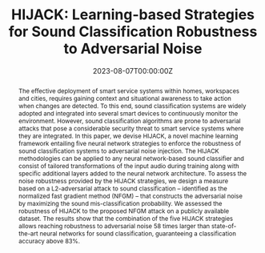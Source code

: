 ---
title: 'HIJACK: Learning-based Strategies for Sound Classification Robustness to Adversarial Noise'

# Authors
# If you created a profile for a user (e.g. the default `admin` user), write the username (folder name) here
# and it will be replaced with their full name and linked to their profile.
authors:
  - Derek Sweet
  - admin
  - Francesca Meneghello

# Author notes (optional)
# author_notes:
  # - 'Equal contribution'
  # - 'Equal contribution'

date: '2023-08-07T00:00:00Z'

# Schedule page publish date (NOT publication's date).
publishDate: '2023-08-07T00:00:00Z'

# Publication type.
# Accepts a single type but formatted as a YAML list (for Hugo requirements).
# Enter a publication type from the CSL standard.
publication_types: ['paper-conference']

# Publication name and optional abbreviated publication name.
publication: In *IEEE International Conference on Smart Computing*
publication_short: In IEEE SMARTCOMP

abstract: The effective deployment of smart service systems within homes, workspaces and cities, requires gaining context and situational awareness to take action when changes are detected. To this end, sound classification systems are widely adopted and integrated into several smart devices to continuously monitor the environment. However, sound classification algorithms are prone to adversarial attacks that pose a considerable security threat to smart service systems where they are integrated. In this paper, we devise HIJACK, a novel machine learning framework entailing five neural network strategies to enforce the robustness of sound classification systems to adversarial noise injection. The HIJACK methodologies can be applied to any neural network-based sound classifier and consist of tailored transformations of the input audio during training along with specific additional layers added to the neural network architecture. To assess the noise robustness provided by the HIJACK strategies, we design a measure based on a L2-adversarial attack to sound classification – identified as the normalized fast gradient method (NFGM) – that constructs the adversarial noise by maximizing the sound mis-classification probability. We assessed the robustness of HIJACK to the proposed NFGM attack on a publicly available dataset. The results show that the combination of the five HIJACK strategies allows reaching robustness to adversarial noise 58 times larger than state-of-the-art neural networks for sound classification, guaranteeing a classification accuracy above 83%.
# Summary. An optional shortened abstract.
# summary: Lorem ipsum dolor sit amet, consectetur adipiscing elit. Duis posuere tellus ac convallis placerat. Proin tincidunt magna sed ex sollicitudin condimentum.

tags:
  - Adversarial deep-learning, speech-recognition systems

# Display this page in the Featured widget?
featured: true

# Standard identifiers for auto-linking
# hugoblox:
  # ids:
    # doi: 10.5555/123456

# Custom links
links:
  - type: pdf
    url: "https://ieeexplore.ieee.org/abstract/document/10207676"
  # - type: code
    # url: https://github.com/ScSteffen/Publication-GeoLoRA-Geometric-integration-for-parameter-efficient-fine-tuning
  # - type: dataset
    # url: https://github.com/HugoBlox/hugo-blox-builder
  # - type: slides
    # url: https://neurips.cc/media/neurips-2022/Slides/53825_SZbm58f.pdf
  # - type: source
    # url: https://github.com/HugoBlox/hugo-blox-builder
  # - type: video
   # url: https://youtube.com

# Featured image
# To use, add an image named `featured.jpg/png` to your page's folder.
image:
  # caption: 'Image credit: [**Unsplash**](https://unsplash.com/photos/pLCdAaMFLTE)'
  focal_point: ''
  preview_only: false

# Associated Projects (optional).
#   Associate this publication with one or more of your projects.
#   Simply enter your project's folder or file name without extension.
#   E.g. `internal-project` references `content/project/internal-project/index.md`.
#   Otherwise, set `projects: []`.
projects:
  - example

# Slides (optional).
#   Associate this publication with Markdown slides.
#   Simply enter your slide deck's filename without extension.
#   E.g. `slides: "example"` references `content/slides/example/index.md`.
#   Otherwise, set `slides: ""`.
slides: ""
---